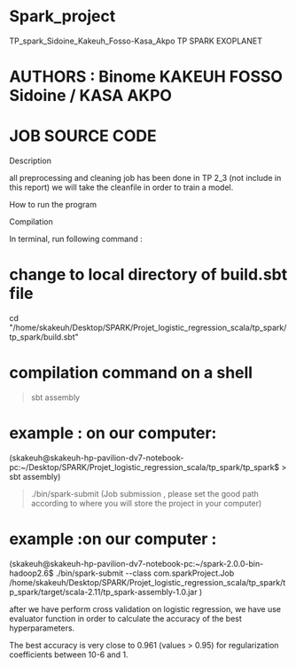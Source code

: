 # Spark_project
TP_spark_Sidoine_Kakeuh_Fosso-Kasa_Akpo
TP SPARK EXOPLANET

# AUTHORS : Binome KAKEUH FOSSO Sidoine / KASA AKPO


# JOB SOURCE CODE

Description

all preprocessing and cleaning job has been done in TP 2_3 (not include in this report)
we will take the cleanfile in order to train a model.

How to run the program

Compilation

In terminal, run following command :

# change to local directory of build.sbt file
cd "/home/skakeuh/Desktop/SPARK/Projet_logistic_regression_scala/tp_spark/tp_spark/build.sbt"

# compilation command on a shell
>sbt assembly 

# example : on our computer:

(skakeuh@skakeuh-hp-pavilion-dv7-notebook-pc:~/Desktop/SPARK/Projet_logistic_regression_scala/tp_spark/tp_spark$ > sbt assembly)

>./bin/spark-submit (Job submission , please set the good path according to where you will store the project in your computer)

# example :on our computer :

(skakeuh@skakeuh-hp-pavilion-dv7-notebook-pc:~/spark-2.0.0-bin-hadoop2.6$ ./bin/spark-submit --class com.sparkProject.Job /home/skakeuh/Desktop/SPARK/Projet_logistic_regression_scala/tp_spark/tp_spark/target/scala-2.11/tp_spark-assembly-1.0.jar )


after we have perform cross validation on logistic regression, we have use evaluator function in order to calculate the accuracy of the best hyperparameters.

The best accuracy is very close to 0.961 (values > 0.95) for regularization coefficients between 10-6 and 1.

